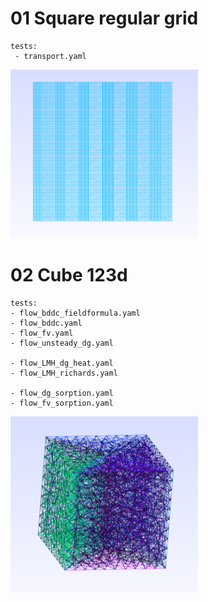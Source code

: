 # 01 Square regular grid
```
tests:
 - transport.yaml
```

 <img src='01_square_regular_grid/square.png' alt='Cube mesh' width=300 />

# 02 Cube 123d
```
tests:
- flow_bddc_fieldformula.yaml     
- flow_bddc.yaml                  
- flow_fv.yaml                    
- flow_unsteady_dg.yaml           

- flow_LMH_dg_heat.yaml           
- flow_LMH_richards.yaml          

- flow_dg_sorption.yaml           
- flow_fv_sorption.yaml     
```

<img src='02_cube_123d/cube.png' alt='Cube mesh' width=300 />



